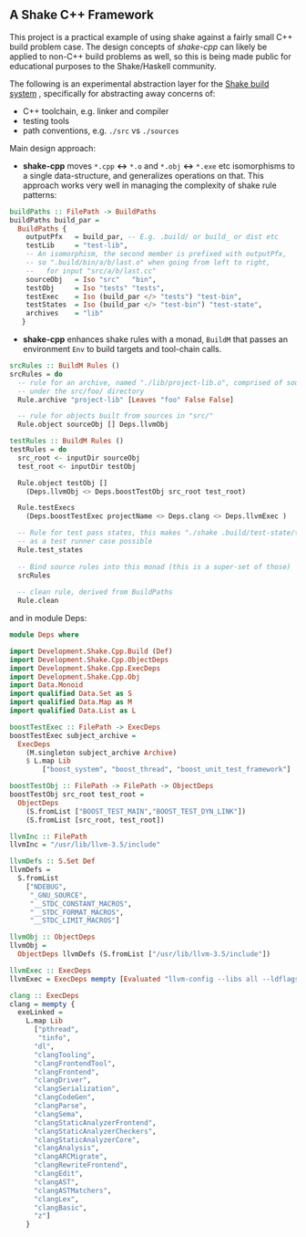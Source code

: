 A Shake C++ Framework 
---------------------------
This project is a practical example of using shake against a fairly small C++
build problem case. The design concepts of *shake-cpp* can likely be applied to 
non-C++ build problems as well, so this is being made public for
educational purposes to the Shake/Haskell community.

The following is an experimental abstraction layer for the [Shake build system](https://hackage.haskell.org/package/shake) , specifically for abstracting away concerns of:
  
  * C++ toolchain, e.g. linker and compiler
  * testing tools
  * path conventions, e.g. ``./src`` vs ``./sources`` 

Main design approach:
    
  * **shake-cpp** moves ```*.cpp``` **<->** ```*.o``` and ```*.obj``` **<->** ```*.exe``` etc isomorphisms to a single data-structure, and generalizes operations on that. This approach works very well in managing the complexity of shake rule patterns:

```haskell
buildPaths :: FilePath -> BuildPaths 
buildPaths build_par =  
  BuildPaths {  
    outputPfx   = build_par, -- E.g. .build/ or build_ or dist etc
    testLib     = "test-lib",
    -- An isomorphism, the second member is prefixed with outputPfx,
    -- so ".build/bin/a/b/last.o" when going from left to right,
    --   for input "src/a/b/last.cc"
    sourceObj   = Iso "src"   "bin", 
    testObj     = Iso "tests" "tests", 
    testExec    = Iso (build_par </> "tests") "test-bin",
    testStates  = Iso (build_par </> "test-bin") "test-state",
    archives    = "lib"
   }
```

  * **shake-cpp** enhances shake rules with a monad, ```BuildM``` that passes an environment ``Env`` to build targets and tool-chain calls.

```haskell
srcRules :: BuildM Rules ()
srcRules = do 
  -- rule for an archive, named "./lib/project-lib.o", comprised of sources
  -- under the src/foo/ directory
  Rule.archive "project-lib" [Leaves "foo" False False]

  -- rule for objects built from sources in "src/"
  Rule.object sourceObj [] Deps.llvmObj 

testRules :: BuildM Rules ()
testRules = do 
  src_root <- inputDir sourceObj
  test_root <- inputDir testObj

  Rule.object testObj []
    (Deps.llvmObj <> Deps.boostTestObj src_root test_root) 

  Rule.testExecs 
    (Deps.boostTestExec projectName <> Deps.clang <> Deps.llvmExec ) 

  -- Rule for test pass states, this makes "./shake .build/test-state/test_example.pass" 
  -- as a test runner case possible
  Rule.test_states 
  
  -- Bind source rules into this monad (this is a super-set of those)
  srcRules
  
  -- clean rule, derived from BuildPaths
  Rule.clean
```

and in module Deps:
```haskell
module Deps where

import Development.Shake.Cpp.Build (Def)
import Development.Shake.Cpp.ObjectDeps
import Development.Shake.Cpp.ExecDeps
import Development.Shake.Cpp.Obj
import Data.Monoid
import qualified Data.Set as S 
import qualified Data.Map as M
import qualified Data.List as L

boostTestExec :: FilePath -> ExecDeps
boostTestExec subject_archive = 
  ExecDeps 
    (M.singleton subject_archive Archive)
    $ L.map Lib
        ["boost_system", "boost_thread", "boost_unit_test_framework"]

boostTestObj :: FilePath -> FilePath -> ObjectDeps     
boostTestObj src_root test_root = 
  ObjectDeps 
    (S.fromList ["BOOST_TEST_MAIN","BOOST_TEST_DYN_LINK"])
    (S.fromList [src_root, test_root])

llvmInc :: FilePath
llvmInc = "/usr/lib/llvm-3.5/include"

llvmDefs :: S.Set Def 
llvmDefs = 
  S.fromList 
    ["NDEBUG",
     "_GNU_SOURCE",
     "__STDC_CONSTANT_MACROS",
     "__STDC_FORMAT_MACROS",
     "__STDC_LIMIT_MACROS"]

llvmObj :: ObjectDeps
llvmObj = 
  ObjectDeps llvmDefs (S.fromList ["/usr/lib/llvm-3.5/include"]) 

llvmExec :: ExecDeps 
llvmExec = ExecDeps mempty [Evaluated "llvm-config --libs all --ldflags"] 

clang :: ExecDeps
clang = mempty { 
  exeLinked = 
    L.map Lib
      ["pthread",
       "tinfo", 
      "dl", 
      "clangTooling", 
      "clangFrontendTool", 
      "clangFrontend", 
      "clangDriver", 
      "clangSerialization", 
      "clangCodeGen", 
      "clangParse", 
      "clangSema", 
      "clangStaticAnalyzerFrontend", 
      "clangStaticAnalyzerCheckers", 
      "clangStaticAnalyzerCore", 
      "clangAnalysis", 
      "clangARCMigrate", 
      "clangRewriteFrontend", 
      "clangEdit", 
      "clangAST", 
      "clangASTMatchers", 
      "clangLex", 
      "clangBasic", 
      "z"]
    }
```
